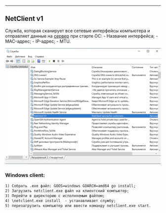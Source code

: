 ____
## NetClient v1
Служба, которая сканирует все сетевые интерфейсы компьютера и отправляет данные на [сервер](../netserver/readme.md) при старте ОС:
	- Название интерфейса;
	- MAC-адрес;
	- IP-адрес;
	- MTU.

![](../docs/images/ncservice_example.png)

### Windows client:
	1) Собрать .exe файл: GOOS=windows GOARCH=amd64 go install;
	2) Загрузить netclient.exe файл на клиентский компьютер;
	3) Перейти в директорию с исполняемым файлом;
	4) \netclient.exe install  - устанавливает службу;
	5) перезагрузить компьютер или ввести команду netclient.exe start.